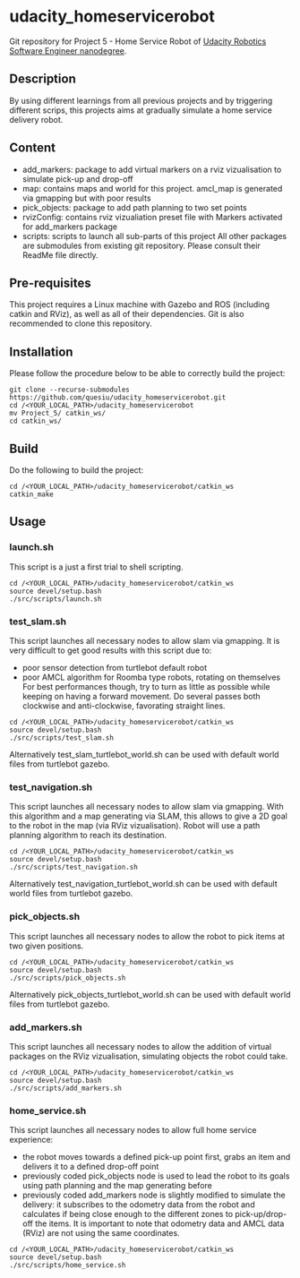 # udacity_homeservicerobot
Git repository for Project 5 - Home Service Robot of [Udacity Robotics Software Engineer nanodegree](https://www.udacity.com/course/robotics-software-engineer--nd209).

## Description
By using different learnings from all previous projects and by triggering different scrips, this projects aims at gradually simulate a home service delivery robot.

## Content
- add_markers: package to add virtual markers on a rviz vizualisation to simulate pick-up and drop-off
- map: contains maps and world for this project. amcl_map is generated via gmapping but with poor results
- pick_objects: package to add path planning to two set points
- rvizConfig: contains rviz vizualiation preset file with Markers activated for add_markers package
- scripts: scripts to launch all sub-parts of this project
All other packages are submodules from existing git repository. Please consult their ReadMe file directly.

## Pre-requisites
This project requires a Linux machine with Gazebo and ROS (including catkin and RViz), as well as all of their dependencies. 
Git is also recommended to clone this repository.

## Installation
Please follow the procedure below to be able to correctly build the project:
```
git clone --recurse-submodules https://github.com/quesiu/udacity_homeservicerobot.git
cd /<YOUR_LOCAL_PATH>/udacity_homeservicerobot
mv Project_5/ catkin_ws/
cd catkin_ws/
```

## Build
Do the following to build the project:
```
cd /<YOUR_LOCAL_PATH>/udacity_homeservicerobot/catkin_ws
catkin_make
```

## Usage

### launch.sh
This script is a just a first trial to shell scripting.
```
cd /<YOUR_LOCAL_PATH>/udacity_homeservicerobot/catkin_ws
source devel/setup.bash
./src/scripts/launch.sh
```

### test_slam.sh
This script launches all necessary nodes to allow slam via gmapping.
It is very difficult to get good results with this script due to:
- poor sensor detection from turtlebot default robot
- poor AMCL algorithm for Roomba type robots, rotating on themselves
For best performances though, try to turn as little as possible while keeping on having a forward movement. Do several passes both clockwise and anti-clockwise, favorating straight lines.
```
cd /<YOUR_LOCAL_PATH>/udacity_homeservicerobot/catkin_ws
source devel/setup.bash
./src/scripts/test_slam.sh
```
Alternatively test_slam_turtlebot_world.sh can be used with default world files from turtlebot gazebo.

### test_navigation.sh
This script launches all necessary nodes to allow slam via gmapping.
With this algorithm and a map generating via SLAM, this allows to give a 2D goal to the robot in the map (via RViz vizualisation).
Robot will use a path planning algorithm to reach its destination.
```
cd /<YOUR_LOCAL_PATH>/udacity_homeservicerobot/catkin_ws
source devel/setup.bash
./src/scripts/test_navigation.sh
```
Alternatively test_navigation_turtlebot_world.sh can be used with default world files from turtlebot gazebo.

### pick_objects.sh
This script launches all necessary nodes to allow the robot to pick items at two given positions.
```
cd /<YOUR_LOCAL_PATH>/udacity_homeservicerobot/catkin_ws
source devel/setup.bash
./src/scripts/pick_objects.sh
```
Alternatively pick_objects_turtlebot_world.sh can be used with default world files from turtlebot gazebo.

### add_markers.sh
This script launches all necessary nodes to allow the addition of virtual packages on the RViz vizualisation, simulating objects the robot could take.
```
cd /<YOUR_LOCAL_PATH>/udacity_homeservicerobot/catkin_ws
source devel/setup.bash
./src/scripts/add_markers.sh
```

### home_service.sh
This script launches all necessary nodes to allow full home service experience:
- the robot moves towards a defined pick-up point first, grabs an item and delivers it to a defined drop-off point
- previously coded pick_objects node is used to lead the robot to its goals using path planning and the map generating before
- previously coded add_markers node is slightly modified to simulate the delivery: it subscribes to the odometry data from the robot and calculates if being close enough to the different zones to pick-up/drop-off the items.
It is important to note that odometry data and AMCL data (RViz) are not using the same coordinates.
```
cd /<YOUR_LOCAL_PATH>/udacity_homeservicerobot/catkin_ws
source devel/setup.bash
./src/scripts/home_service.sh
```
